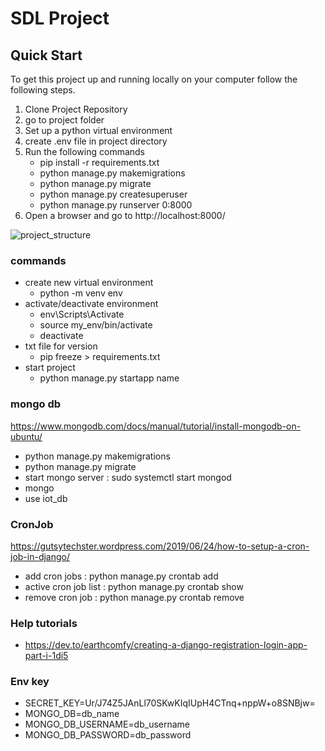 # SDL Project

## Quick Start

To get this project up and running locally on your computer follow the following steps.

1. Clone Project Repository
2. go to project folder
3. Set up a python virtual environment
4. create .env file in project directory
5. Run the following commands
    - pip install -r requirements.txt
    - python manage.py makemigrations
    - python manage.py migrate
    - python manage.py createsuperuser
    - python manage.py runserver 0:8000
6. Open a browser and go to http://localhost:8000/

![project_structure](https://user-images.githubusercontent.com/25881570/172018369-7c8167d6-cf4e-487b-8e9d-3a1fc51d4e63.png)

### commands

- create new virtual environment
    - python -m venv env
- activate/deactivate environment
    - env\Scripts\Activate
    - source my_env/bin/activate
    - deactivate
- txt file for version
    - pip freeze > requirements.txt
- start project
    - python manage.py startapp name

### mongo db

https://www.mongodb.com/docs/manual/tutorial/install-mongodb-on-ubuntu/

- python manage.py makemigrations
- python manage.py migrate
- start mongo server : sudo systemctl start mongod
- mongo
- use iot_db

### CronJob

https://gutsytechster.wordpress.com/2019/06/24/how-to-setup-a-cron-job-in-django/

- add cron jobs : python manage.py crontab add
- active cron job list : python manage.py crontab show
- remove cron job : python manage.py crontab remove

### Help tutorials

- https://dev.to/earthcomfy/creating-a-django-registration-login-app-part-i-1di5

### Env key

- SECRET_KEY=Ur/J74Z5JAnLl70SKwKIqIUpH4CTnq+nppW+o8SNBjw=
- MONGO_DB=db_name
- MONGO_DB_USERNAME=db_username
- MONGO_DB_PASSWORD=db_password